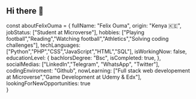 ## Hi there 👋

const aboutFelixOuma = {
    fullName: "Felix Ouma",
    origin: "Kenya 🇰🇪",
    jobStatus: ["Student at Microverse"],
    hobbies: ["Playing football","Reading","Watching football","Athletics","Solving coding challenges"],
    techLanguages:["Python","PHP","CSS","JavaScript","HTML","SQL"],
    isWorkingNow: false,
    educationLevel: {
        bachlorsDegree: "Bsc",
        isCompleted: true,
    },
    socialMedias: ["LinkedIn","Telegram", "WhatsApp", "Twitter"],
    codingEnviroment: "Github",
    nowLearning: ["Full stack web developement at Microverse","Game Development at Udemy & Edx"],
    lookingForNewOpportunities: true    
}

<!--
**Felix45/Felix45** is a ✨ _special_ ✨ repository because its `README.md` (this file) appears on your GitHub profile.

Here are some ideas to get you started:

- 🔭 I’m currently working on ...
- 🌱 I’m currently learning ...
- 👯 I’m looking to collaborate on ...
- 🤔 I’m looking for help with ...
- 💬 Ask me about ...
- 📫 How to reach me: ...
- 😄 Pronouns: ...
- ⚡ Fun fact: ...
-->
